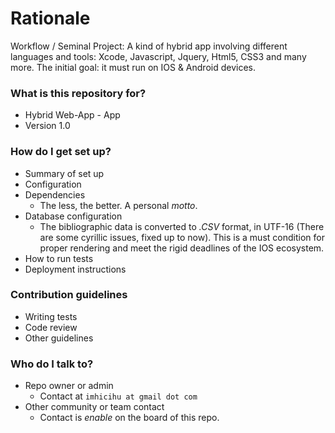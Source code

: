 # Rationale #

Workflow / Seminal Project: A kind of hybrid app involving different languages and tools: Xcode, Javascript, Jquery, Html5, CSS3 and many more. The initial goal: it must run on IOS & Android devices.

### What is this repository for? ###

* Hybrid Web-App - App
* Version 1.0


### How do I get set up? ###

* Summary of set up
* Configuration
* Dependencies
     - The less, the better. A personal _motto_.
* Database configuration
     - The bibliographic data is converted to _.CSV_ format, in UTF-16 (There are some cyrillic issues, fixed up to now). This is a must condition for proper rendering and meet the rigid deadlines of the IOS ecosystem.
* How to run tests
* Deployment instructions

### Contribution guidelines ###

* Writing tests
* Code review
* Other guidelines

### Who do I talk to? ###

* Repo owner or admin
     - Contact at `imhicihu at gmail dot com`
* Other community or team contact
     - Contact is _enable_ on the board of this repo. 